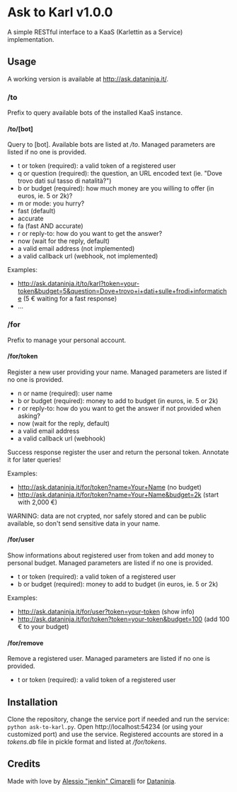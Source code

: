 # Ask to Karl v1.0.0
A simple RESTful interface to a KaaS (Karlettin as a Service) implementation.

## Usage
A working version is available at http://ask.dataninja.it/.

### /to
Prefix to query available bots of the installed KaaS instance.

#### /to/[bot]
Query to [bot]. Available bots are listed at */to*.
Managed parameters are listed if no one is provided.

* t or token (required): a valid token of a registered user
* q or question (required): the question, an URL encoded text (ie. "Dove trovo dati sul tasso di natalità?")
* b or budget (required): how much money are you willing to offer (in euros, ie. 5 or 2k)?
* m or mode: you hurry?
 * fast (default)
 * accurate
 * fa (fast AND accurate)
* r or reply-to: how do you want to get the answer?
 * now (wait for the reply, default)
 * a valid email address (not implemented)
 * a valid callback url (webhook, not implemented)

Examples:

* http://ask.dataninja.it/to/karl?token=your-token&budget=5&question=Dove+trovo+i+dati+sulle+frodi+informatiche (5 € waiting for a fast response)
* ...

### /for
Prefix to manage your personal account.

#### /for/token
Register a new user providing your name.
Managed parameters are listed if no one is provided.

* n or name (required): user name
* b or budget (required): money to add to budget (in euros, ie. 5 or 2k)
* r or reply-to: how do you want to get the answer if not provided when asking?
 * now (wait for the reply, default)
 * a valid email address
 * a valid callback url (webhook)

Success response register the user and return the personal token.
Annotate it for later queries!

Examples:

* http://ask.dataninja.it/for/token?name=Your+Name (no budget)
* http://ask.dataninja.it/for/token?name=Your+Name&budget=2k (start with 2,000 €)

WARNING: data are not crypted, nor safely stored and can be public available, so don't send sensitive data in your name.

#### /for/user
Show informations about registered user from token and add money to personal budget.
Managed parameters are listed if no one is provided.

* t or token (required): a valid token of a registered user
* b or budget (required): money to add to budget (in euros, ie. 5 or 2k)

Examples:

* http://ask.dataninja.it/for/user?token=your-token (show info)
* http://ask.dataninja.it/for/token?token=your-token&budget=100 (add 100 € to your budget)

#### /for/remove
Remove a registered user.
Managed parameters are listed if no one is provided.

* t or token (required): a valid token of a registered user

## Installation
Clone the repository, change the service port if needed and run the service: `python ask-to-karl.py`.
Open http://localhost:54234 (or using your customized port) and use the service.
Registered accounts are stored in a *tokens.db* file in pickle format and listed at */for/tokens*.

## Credits
Made with love by [Alessio "jenkin" Cimarelli](https://github.com/jenkin) for [Dataninja](https://github.com/Dataninja/).

